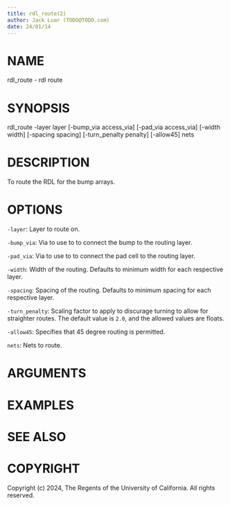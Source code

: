 ```yaml
---
title: rdl_route(2)
author: Jack Luar (TODO@TODO.com)
date: 24/01/14
---
```


# NAME

rdl_route - rdl route

# SYNOPSIS

rdl_route 
    -layer layer
    [-bump_via access_via]
    [-pad_via access_via]
    [-width width]
    [-spacing spacing]
    [-turn_penalty penalty]
    [-allow45]
    nets


# DESCRIPTION

To route the RDL for the bump arrays.

# OPTIONS

`-layer`:  Layer to route on.

`-bump_via`:  Via to use to to connect the bump to the routing layer.

`-pad_via`:  Via to use to to connect the pad cell to the routing layer.

`-width`:  Width of the routing. Defaults to minimum width for each respective layer.

`-spacing`:  Spacing of the routing. Defaults to minimum spacing for each respective layer.

`-turn_penalty`:  Scaling factor to apply to discurage turning to allow for straighter routes. The default value is `2.0`, and the allowed values are floats.

`-allow45`:  Specifies that 45 degree routing is permitted.

`nets`:  Nets to route.

# ARGUMENTS

# EXAMPLES

# SEE ALSO

# COPYRIGHT

Copyright (c) 2024, The Regents of the University of California. All rights reserved.
